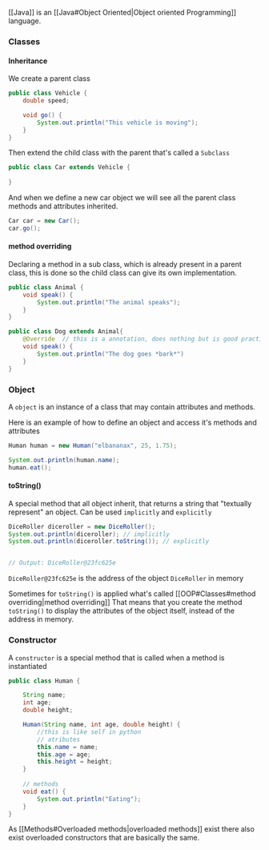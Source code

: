 
[[Java]] is an [[Java#Object Oriented|Object oriented Programming]] language.

### Classes

#### Inheritance

We create a parent class
```java
public class Vehicle {
	double speed;

	void go() {
		System.out.println("This vehicle is moving");
	}
}
```

Then extend the child class with the parent that's called a ``Subclass``
```java
public class Car extends Vehicle {
	
}
```

And when we define a new car object we will see all the parent class methods and attributes inherited.
```java
Car car = new Car();
car.go();
```

#### method overriding

Declaring a method in a sub class, which is already present in a parent class, this is done so the child class can give its own implementation.

```java
public class Animal {
	void speak() {
		System.out.println("The animal speaks");
	}
}

public class Dog extends Animal{
	@Override  // this is a annotation, does nothing but is good practice
	void speak() {
		System.out.println("The dog goes *bark*")
	}
}
```


### Object

A ``object`` is an instance of a class that may contain attributes and methods.

Here is an example of how to define an object and access it's methods and attributes
```java
Human human = new Human("elbananax", 25, 1.75);

System.out.println(human.name);
human.eat();
```

#### toString()

A special method that all object inherit, that returns a string that "textually represent" an object. Can be used ``implicitly`` and ``explicitly``

```java
DiceRoller diceroller = new DiceRoller();
System.out.println(diceroller); // implicitly
System.out.println(diceroller.toString()); // explicitly


// Output: DiceRoller@23fc625e 
```

``DiceRoller@23fc625e`` is the address of the object ``DiceRoller`` in memory

Sometimes for ``toString()`` is applied what's called [[OOP#Classes#method overriding|method overriding]] 
That means that you create the method ``toString()`` to display the attributes of the object itself, instead of the address in memory.


### Constructor

A ``constructor`` is a special method that is called when a method is instantiated

```java
public class Human {

	String name;
    int age;
    double height;

    Human(String name, int age, double height) {
	    //this is like self in python
	    // atributes
		this.name = name;
        this.age = age;
        this.height = height;
    }
	
	// methods
    void eat() {
        System.out.println("Eating");
    }
}
```

As [[Methods#Overloaded methods|overloaded methods]] exist there also exist overloaded constructors that are basically the same.
